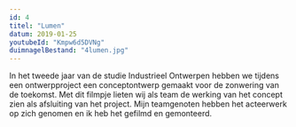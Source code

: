 ```yaml
---
id: 4
titel: "Lumen"
datum: 2019-01-25
youtubeId: "Kmpw6d5DVNg"
duimnagelBestand: "4lumen.jpg"
---
```


In het tweede jaar van de studie Industrieel Ontwerpen hebben we tijdens een ontwerpproject een conceptontwerp gemaakt voor de zonwering van de toekomst. Met dit filmpje lieten wij als team de werking van het concept zien als afsluiting van het project. Mijn teamgenoten hebben het acteerwerk op zich genomen en ik heb het gefilmd en gemonteerd.
